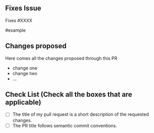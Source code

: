 <!--Type in all the issues that have been fixed through this pull request ex : #1 -->

## Fixes Issue

Fixes #XXXX <!-- replace with the issue number that is fixed in this PR -->

#example

<!-- Write down all the changes made-->
## Changes proposed

Here comes all the changes proposed through this PR

- change one
- change two
- ...

## Check List (Check all the boxes that are applicable)
- [ ] The title of my pull request is a short description of the requested changes.
- [ ] The PR title follows semantic commit conventions.
